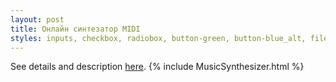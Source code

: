 ```yaml
---
layout: post
title: Онлайн синтезатор MIDI
styles: inputs, checkbox, radiobox, button-green, button-blue_alt, file-chooser
---
```


See details and description [here](/projects/midi-synthesizer).
{% include MusicSynthesizer.html %}
